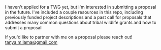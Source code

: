 I haven't applied for a TWG yet, but I'm interested in submitting a proposal in the future. 
I've included a couple resources in this repo, including previously funded project descriptions and a past call for proposals that addresses many common questions about tribal wildlife grants and how to submit a proposal

If you'd like to partner with me on a proposal please reach out! tanya.m.lama@gmail.com
